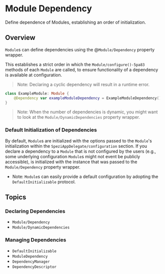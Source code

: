# Module Dependency

Define dependence of Modules, establishing an order of initialization.

<!--

This source file is part of the Stanford Spezi open-source project

SPDX-FileCopyrightText: 2023 Stanford University and the project authors (see CONTRIBUTORS.md)

SPDX-License-Identifier: MIT

-->

## Overview

``Module``s can define dependencies using the @``Module/Dependency`` property wrapper.

This establishes a strict order in which the ``Module/configure()-5pa83`` methods of each ``Module`` are called,
to ensure functionality of a dependency is available at configuration.

> Note: Declaring a cyclic dependency will result in a runtime error. 

```swift
class ExampleModule: Module {
    @Dependency var exampleModuleDependency = ExampleModuleDependency()
}
```

> Note: When the number of dependencies is dynamic, you might want to look at the ``Module/DynamicDependencies`` property wrapper.

### Default Initialization of Dependencies

By default, `Module`s are initialized with the options passed to the `Module`'s initialization within the ``SpeziAppDelegate/configuration``
section.
If you declare a dependency to a `Module` that is not configured by the users (e.g., some underlying configuration `Module`s might not event be
publicly accessible), is initialized with the instance that was passed to the ``Module/Dependency`` property wrapper.

- Note: `Module`s can easily provide a default configuration by adopting the ``DefaultInitializable`` protocol.  

## Topics

### Declaring Dependencies

- ``Module/Dependency``
- ``Module/DynamicDependencies``

### Managing Dependencies

- ``DefaultInitializable``
- ``ModuleDependency``
- ``DependencyManager``
- ``DependencyDescriptor``
